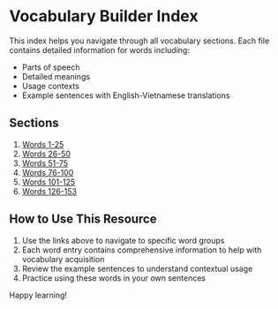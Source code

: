 # Vocabulary Builder Index

This index helps you navigate through all vocabulary sections. Each file contains detailed information for words including:

- Parts of speech
- Detailed meanings
- Usage contexts
- Example sentences with English-Vietnamese translations

## Sections

1. [Words 1-25](./vocabulary_1-25.md)
2. [Words 26-50](./vocabulary_26-50.md)
3. [Words 51-75](./vocabulary_51-75.md)
4. [Words 76-100](./vocabulary_76-100.md)
5. [Words 101-125](./vocabulary_101-125.md)
6. [Words 126-153](./vocabulary_126-153.md)

## How to Use This Resource

1. Use the links above to navigate to specific word groups
2. Each word entry contains comprehensive information to help with vocabulary acquisition
3. Review the example sentences to understand contextual usage
4. Practice using these words in your own sentences

Happy learning!
